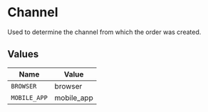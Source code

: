 # Channel

Used to determine the channel from which the order was created.


## Values

| Name         | Value        |
| ------------ | ------------ |
| `BROWSER`    | browser      |
| `MOBILE_APP` | mobile_app   |